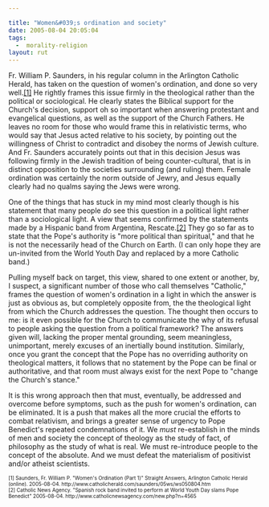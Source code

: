 ```yaml
---

title: "Women&#039;s ordination and society"
date: 2005-08-04 20:05:04
tags:
  -  morality-religion
layout: rut
---
```


<p>Fr. William P. Saunders, in his regular column in the Arlington Catholic Herald, has taken on the question of women's ordination, and done so very well.<a href="http://www.catholicherald.com/saunders/05ws/ws050804.htm">[1]</a> He rightly frames this issue firmly in the theological rather than the political or sociological.  He clearly states the Biblical support for the Church's decision, support oh so important when answering protestant and evangelical questions, as well as the support of the Church Fathers.  He leaves no room for those who would frame this in relativistic terms, who would say that Jesus acted relative to his society, by pointing out the willingness of Christ to contradict and disobey the norms of Jewish culture.  And Fr. Saunders accurately points out that in this decision Jesus was following firmly in the Jewish tradition of being counter-cultural, that is in distinct opposition to the societies surrounding (and ruling) them. Female ordination was certainly the norm outside of Jewry, and Jesus equally clearly had no qualms saying the Jews were wrong.</p>  <p>One of the things that has stuck in my mind most clearly though is his statement that many people <em>do</em> see this question in a political light rather than a sociological light.  A view that seems confirmed by the statements made by a Hispanic band from Argentina, Rescate.<a href="http://www.catholicnewsagency.com/new.php?n=4565">[2]</a> They go so far as to state that the Pope's authority is "more political than spiritual," and that he is not the necessarily head of the Church on Earth. (I can only hope they are un-invited from the World Youth Day and replaced by a more Catholic band.)</p>  <p>Pulling myself back on target, this view, shared to one extent or another, by, I suspect, a significant number of those who call themselves "Catholic," frames the question of women's ordination in a light in which the answer is just as obvious as, but completely opposite from, the the theological light from which the Church addresses the question.  The thought then occurs to me: is it even possible for the Church to communicate the why of its refusal to people asking the question from a political framework?  The answers given will, lacking the proper mental grounding, seem meaningless, unimportant, merely excuses of an inertially bound institution. Similarly, once you grant the concept that the Pope has no overriding authority on theological matters, it follows that no statement by the Pope can be final or authoritative, and that room must always exist for the next Pope to "change the Church's stance."</p>  <p>It is this wrong approach then that must, eventually, be addressed and overcome before symptoms, such as the push for women's ordination, can be eliminated.  It is a push that makes all the more crucial the efforts to combat relativism, and brings a greater sense of urgency to Pope Benedict's repeated condemnations of it.  We <em>must</em> re-establish in the minds of men and society the concept of theology as the study of fact, of philosophy as the study of what is real. We must re-introduce people to the concept of the absolute. And we must defeat the materialism of positivist and/or atheist scientists.</p>  <font size="-2"> [1] Saunders, Fr. William P.  "Women's Ordination (Part 1)" Straight Answers, Arlington Catholic Herald (online). 2005-08-04.  http://www.catholicherald.com/saunders/05ws/ws050804.htm <br  /> [2] Catholic News Agency.  "Spanish rock band invited to perform at World Youth Day slams Pope Benedict" 2005-08-04. http://www.catholicnewsagency.com/new.php?n=4565 </font>

